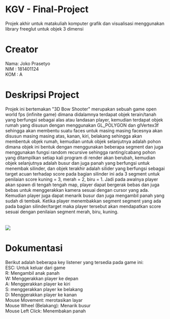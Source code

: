 # KGV - Final-Project
Projek akhir untuk matakuliah komputer grafik dan visualisasi menggunakan library freeglut untuk objek 3 dimensi

# Creator
Nama: Joko Prasetyo </br>
NIM : 181401124 </br>
KOM : A </br>

# Deskripsi Project
Projek ini bertemakan "3D Bow Shooter" merupakan sebuah game open world fps (infinite game) dimana didalamnya terdapat objek terain/tanah yang berfungsi sebagai alas atau landasan player, kemudian terdapat objek rumah yang disusun dengan menggunakan GL_POLYGON dan glVertex3f sehingga akan membentu suatu faces untuk masing masing facesnya akan disusun masing masing atas, kanan, kiri, belakang sehingga akan membentuk objek rumah, kemudian untuk objek selanjutnya adalah pohon dimana objek ini bentuk dengan menggunakan beberapa segment dan juga menggunakan fungsi random recursive sehingga ranting/cabang pohon yang ditampilkan setiap kali program di render akan berubah, kemudian objek selanjutnya adalah busur dan juga panah yang berfungsi untuk menembak silinder, dan objek terakhir adalah silider yang berfungsi sebagai target acuan terhadap score pada bagian silinder ini ada 3 segment untuk penilaian score kuning = 3, merah = 2, biru = 1. Jadi pada awalnya player akan spawn di tengah tengah map, player dapat bergerak bebas dan juga bebas untuk menggerakkan kamera sesuai dengan cursor yang ada. Kemudian player juga dapat menarik busur dan juga mengambil panah yang sudah di tembak. Ketika player menembakkan segment segment yang ada pada bagian silinder/target maka player tersebut akan mendapatkan score sesuai dengan penilaian segment merah, biru, kuning. 
</br></br></br>
![](https://i.ibb.co/ww8fXwF/ezgif-com-video-to-gif-4.gif)

# Dokumentasi 
Berikut adalah beberapa key listener yang tersedia pada game ini: </br> 
ESC: Untuk keluar dari game </br>
R: Mengambil anak panah </br>
W: Menggerakkan player ke depan </br> 
A: Menggerakkan player ke kiri </br> 
S: menggerakkan player ke belakang </br> 
D: Menggerakkan player ke kanan </br>
Mouse Movement: merotasikan layar </br>
Mouse Wheel (Belakang): Menarik busur </br>
Mouse Left Click: Menembakan panah </br>
